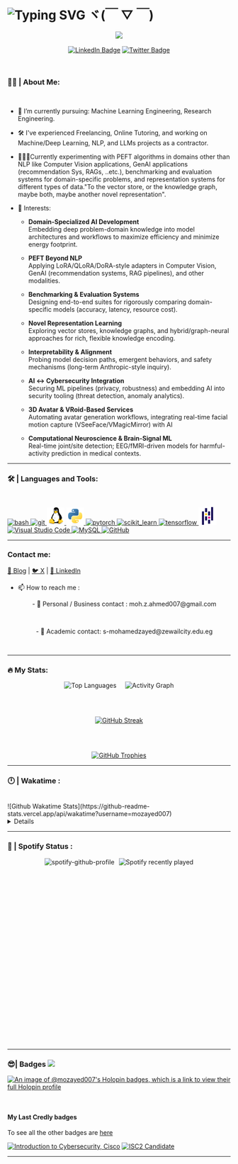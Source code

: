 
 
  
#  ![Typing SVG](https://readme-typing-svg.demolab.com?font=IBM+Plex+Mono&weight=800&pause=1000&random=true&width=435&lines=+Hi+there!+I'm+MoZayed+%F0%9F%91%8B.)   **ヾ(￣ ▽ ￣)**                            
<p align="center"><img src="https://media3.giphy.com/media/f6hnhHkks8bk4jwjh3/giphy.gif?cid=6c09b952a8e228564cf075141862157a36423c7e667945cc&rid=giphy.gif&ct=s" width="150"/></p>

<div id="badges">
<p align="center">
<a href="https://www.linkedin.com/in/mozayed007"><img src="https://img.shields.io/badge/LinkedIn-blue?style=for-the-badge&logo=linkedin&logoColor=white" alt="LinkedIn Badge"></a>
<a href="https://twitter.com/MoZayed007">
    <img src="https://img.shields.io/badge/Twitter-blue?style=for-the-badge&logo=twitter&logoColor=white" alt="Twitter Badge"/></a></p>

<p align="center">
    <img src="https://komarev.com/ghpvc/?username=mozayed007&style=flat-square&color=blue" alt=""> <br/>
</p>
</div>




### :man_technologist: | About Me: 

<br />


	  
- 🌱 I’m currently pursuing: Machine Learning Engineering, Research Engineering.
  
- 🛠  I've experienced  Freelancing,  Online Tutoring, and working on Machine/Deep Learning, NLP, and LLMs projects as a contractor.
  
- 🧑🏻‍💻Currently experimenting with PEFT algorithms in domains other than NLP like Computer Vision applications, GenAI applications (recommendation Sys, RAGs, ..etc.), benchmarking and evaluation systems for domain-specific problems, and representation systems for different types of data."To the vector store, or the knowledge graph, maybe both, maybe another novel representation".
	  
- 🧠 Interests:
	- **Domain-Specialized AI Development**  
	  Embedding deep problem-domain knowledge into model architectures and workflows to maximize efficiency and minimize energy footprint.
	
	- **PEFT Beyond NLP**  
	  Applying LoRA/QLoRA/DoRA-style adapters in Computer Vision, GenAI (recommendation systems, RAG pipelines), and other modalities.
	
	- **Benchmarking & Evaluation Systems**  
	  Designing end-to-end suites for rigorously comparing domain-specific models (accuracy, latency, resource cost).
	
	- **Novel Representation Learning**  
	  Exploring vector stores, knowledge graphs, and hybrid/graph-neural approaches for rich, flexible knowledge encoding.
	
	- **Interpretability & Alignment**  
	  Probing model decision paths, emergent behaviors, and safety mechanisms (long-term Anthropic-style inquiry).
	
	- **AI ↔ Cybersecurity Integration**  
	  Securing ML pipelines (privacy, robustness) and embedding AI into security tooling (threat detection, anomaly analytics).
	
	- **3D Avatar & VRoid-Based Services**  
	  Automating avatar generation workflows, integrating real-time facial motion capture (VSeeFace/VMagicMirror) with AI
   
	- **Computational Neuroscience & Brain-Signal ML**  
	  Real-time joint/site detection; EEG/fMRI-driven models for harmful-activity prediction in medical contexts.

   


---

### :hammer_and_wrench: | Languages and Tools:
<br />
<p align="left">
<a href="https://www.gnu.org/software/bash/" target="_blank" rel="noreferrer"> <img src="https://www.vectorlogo.zone/logos/gnu_bash/gnu_bash-icon.svg" alt="bash" width="40" height="40"/> </a> 
<a href="https://git-scm.com/" target="_blank" rel="noreferrer"> <img src="https://www.vectorlogo.zone/logos/git-scm/git-scm-icon.svg" alt="git" width="40" height="40"/> </a>
<a href="https://www.linux.org/" target="_blank" rel="noreferrer"> <img src="https://raw.githubusercontent.com/devicons/devicon/master/icons/linux/linux-original.svg" alt="linux" width="40" height="40"/> </a>
<a href="https://www.python.org" target="_blank" rel="noreferrer"> <img src="https://raw.githubusercontent.com/devicons/devicon/master/icons/python/python-original.svg" alt="python" width="40" height="40"/> </a> 
<a href="https://pytorch.org/" target="_blank" rel="noreferrer"> <img src="https://www.vectorlogo.zone/logos/pytorch/pytorch-icon.svg" alt="pytorch" width="40" height="40"/> </a> 
<a href="https://scikit-learn.org/" target="_blank" rel="noreferrer"> <img src="https://upload.wikimedia.org/wikipedia/commons/0/05/Scikit_learn_logo_small.svg" alt="scikit_learn" width="40" height="40"/> </a> 
<a href="https://www.tensorflow.org" target="_blank" rel="noreferrer"> <img src="https://www.vectorlogo.zone/logos/tensorflow/tensorflow-icon.svg" alt="tensorflow" width="40" height="40"/> </a> 
<a href="https://pandas.pydata.org/" target="_blank" rel="noreferrer"> <img src="https://raw.githubusercontent.com/devicons/devicon/2ae2a900d2f041da66e950e4d48052658d850630/icons/pandas/pandas-original.svg" alt="pandas" width="40" height="40"/> </a>
<a href="https://code.visualstudio.com/" target="_blank" rel="noreferrer"> <img src="https://cdn.jsdelivr.net/gh/devicons/devicon/icons/vscode/vscode-original.svg" alt="Visual Studio Code" width="40" height="40"/> </a>
<a href="https://www.mysql.com/" target="_blank" rel="noreferrer"> <img src="https://cdn.jsdelivr.net/gh/devicons/devicon/icons/mysql/mysql-original.svg" alt="MySQL" width="40" height="40"/> </a>
<a href="https://github.com/" target="_blank" rel="noreferrer"> <img src="https://user-images.githubusercontent.com/3369400/139447912-e0f43f33-6d9f-45f8-be46-2df5bbc91289.png" alt="GitHub" width="40" height="40"/> </a>
</p>

---

 ### Contact me:
 [📝 Blog](https://mozayed007.github.io/mozayed-blog) | [🐦 X](https://x.com/MoZayed007) | [🤝 LinkedIn](https://www.linkedin.com/in/mozayed007/)<br /> 
 - 📫 How to reach me : </br>
	<p align="center " style="text-align: center;">   - 📧 Personal / Business  contact : moh.z.ahmed007@gmail.com </p>  </br> 
	<p align="center" style="text-align: center;">    - 📧 Academic contact: s-mohamedzayed@zewailcity.edu.eg </p>  </br>

---

### 🔥 My Stats:

<div align="center">

<img src="https://github-readme-stats.vercel.app/api/top-langs/?username=mozayed007&hide_border=true&theme=tokyonight" alt="Top Languages" width="30%"/>
&nbsp;&nbsp;&nbsp;
<img src="https://github-readme-activity-graph.vercel.app/graph?username=mozayed007&hide_border=true&theme=tokyo-night" alt="Activity Graph" width="66%"/>

<br><br>

[![GitHub Streak](https://streak-stats.demolab.com?user=mozayed007&theme=github-dark-blue&mode=weekly)](https://git.io/streak-stats)

<br><br>

<a href="https://github.com/ryo-ma/github-profile-trophy">
  <img src="https://github-profile-trophy.vercel.app/?username=mozayed007&row=2&column=4&theme=onedark" alt="GitHub Trophies" width="80%" />
</a>

</div>


---
### 🕛 | Wakatime :
<br>
![Github Wakatime Stats](https://github-readme-stats.vercel.app/api/wakatime?username=mozayed007) 
<details>  
<img src="https://wakatime.com/share/@mozayed007/59f67f85-010a-4267-a9e6-50a27326c520.svg" width="50%">
</details> 

---
### :musical_note: | Spotify Status : 

<div style="display: flex; justify-content: center; align-items: flex-start; gap: 10px;">
  <img src="https://spotify-github-profile.kittinanx.com/api/view?uid=li2y5wg127wk16dldhvsqg7tr&cover_image=true&theme=default&show_offline=false&background_color=121212&interchange=false&bar_color=53b14f&bar_color_cover=false" alt="spotify-github-profile" style="height: 400px;">
  <img src="https://spotify-recently-played-readme.vercel.app/api?user=li2y5wg127wk16dldhvsqg7tr&unique=true" alt="Spotify recently played" style="height: 400px;">
</div>
    
<br />

---

### 😎| Badges <img src = "https://media.giphy.com/media/3orifgYbnsq43eFsdO/giphy.gif" width="30">

[![An image of @mozayed007's Holopin badges, which is a link to view their full Holopin profile](https://holopin.me/mozayed007)](https://holopin.io/@mozayed007)

</br>

<h4> My Last Credly badges  </h4>

To see all the other badges are [here](https://www.credly.com/users/mozayed007/badges)

<!--START_SECTION:badges-->
[![Introduction to Cybersecurity, Cisco](https://images.credly.com/size/120x120/images/af8c6b4e-fc31-47c4-8dcb-eb7a2065dc5b/I2CS__1_.png)](https://www.credly.com/badges/487f1395-6ec1-454b-8463-040e0f407a19)
[![ISC2 Candidate](https://images.credly.com/size/120x120/images/9180921d-4a13-429e-9357-6f9706a554f0/image.png)](https://www.credly.com/badges/b345603b-5c85-4f2e-99d4-18e09d347c27)
<!--END_SECTION:badges-->

---
 

<!---
MZPENTEST/MZPENTEST is a ✨ special ✨ repository because its `README.md` (this file) appears on your GitHub profile.
You can click the Preview link to take a look at your changes.
--->
